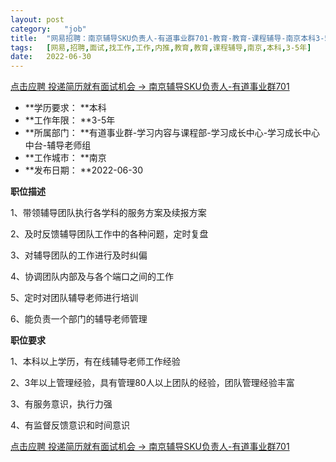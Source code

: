 ```yaml
---
layout:	post
category:	"job"
title:	"网易招聘：南京辅导SKU负责人-有道事业群701-教育-教育-课程辅导-南京本科3-5年"
tags:	[网易,招聘,面试,找工作,工作,内推,教育,教育,课程辅导,南京,本科,3-5年]
date:	2022-06-30
---
```


[点击应聘 投递简历就有面试机会 ->  南京辅导SKU负责人-有道事业群701](http://mobile.bole.netease.com/bole/boleDetail?id=40316&employeeId=346f03c3cda5f04c&key=all)



- **学历要求： **本科
- **工作年限： **3-5年
- **所属部门： **有道事业群-学习内容与课程部-学习成长中心-学习成长中心中台-辅导老师组
- **工作城市： **南京
- **发布日期： **2022-06-30



**职位描述**

1、带领辅导团队执行各学科的服务方案及续报方案

2、及时反馈辅导团队工作中的各种问题，定时复盘

3、对辅导团队的工作进行及时纠偏

4、协调团队内部及与各个端口之间的工作

5、定时对团队辅导老师进行培训

6、能负责一个部门的辅导老师管理



**职位要求**

1、本科以上学历，有在线辅导老师工作经验

2、3年以上管理经验，具有管理80人以上团队的经验，团队管理经验丰富

3、有服务意识，执行力强

4、有监督反馈意识和时间意识



[点击应聘 投递简历就有面试机会 ->  南京辅导SKU负责人-有道事业群701](http://mobile.bole.netease.com/bole/boleDetail?id=40316&employeeId=346f03c3cda5f04c&key=all)